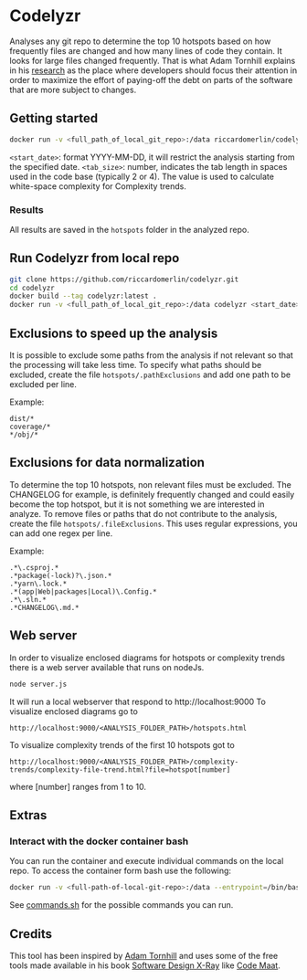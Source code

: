 Codelyzr
===

Analyses any git repo to determine the top 10 hotspots based on how
frequently files are changed and how many lines of code they contain.
It looks for large files changed frequently.
That is what Adam Tornhill explains in his [research](https://codescene.com/hubfs/web_docs/CodeSceneUseCasesAndRoles.pdf)
as the place where developers should focus their attention in order
to maximize the effort of paying-off the debt on parts of
the software that are more subject to changes.

Getting started
---

```bash
docker run -v <full_path_of_local_git_repo>:/data riccardomerlin/codelyzr:latest <start_date> <tab_size>
```

`<start_date>`: format YYYY-MM-DD, it will restrict the
analysis starting from the specified date.
`<tab_size>`: number, indicates the tab length in spaces
used in the code base (typically 2 or 4). The value is used to
calculate white-space complexity for Complexity trends.

### Results

All results are saved in the `hotspots` folder in the analyzed repo.

Run Codelyzr from local repo
---

```bash
git clone https://github.com/riccardomerlin/codelyzr.git
cd codelyzr
docker build --tag codelyzr:latest .
docker run -v <full_path_of_local_git_repo>:/data codelyzr <start_date> <tab_size>
```

Exclusions to speed up the analysis
---

It is possible to exclude some paths from the analysis if not relevant
so that the processing will take less time.
To specify what paths should be excluded, create the 
file `hotspots/.pathExclusions` and add one path to be excluded
per line.

Example:
```
dist/*
coverage/*
*/obj/*
```

Exclusions for data normalization
---

To determine the top 10 hotspots, non relevant files must
be excluded. The CHANGELOG for example, is definitely
frequently changed and could easily become the top hotspot,
but it is not something we are interested in analyze.
To remove files or paths that do not contribute to the analysis,
create the file `hotspots/.fileExclusions`. This
uses regular expressions, you can add one regex per line.

Example:
```
.*\.csproj.*
.*package(-lock)?\.json.*
.*yarn\.lock.*
.*(app|Web|packages|Local)\.Config.*
.*\.sln.*
.*CHANGELOG\.md.*
```

Web server
---

In order to visualize enclosed diagrams for hotspots or complexity trends
there is a web server available that runs on nodeJs.

```bash
node server.js
```

It will run a local webserver that respond to http://localhost:9000
To visualize enclosed diagrams go to
```
http://localhost:9000/<ANALYSIS_FOLDER_PATH>/hotspots.html
```
To visualize complexity trends of the first 10 hotspots got to
```
http://localhost:9000/<ANALYSIS_FOLDER_PATH>/complexity-trends/complexity-file-trend.html?file=hotspot[number]
```
where [number] ranges from 1 to 10.

Extras
---

### Interact with the docker container bash

You can run the container and execute individual commands on the local repo.
To access the container form bash use the following:
```bash
docker run -v <full-path-of-local-git-repo>:/data --entrypoint=/bin/bash -it codelyzr
```
See [commands.sh](commands.sh) for the possible commands you can run.

Credits
---

This tool has been inspired by [Adam Tornhill](https://youtu.be/SdUewLCHWvU)
and uses some of the free tools made available in his book
[Software Design X-Ray](https://pragprog.com/titles/atevol/software-design-x-rays/)
like [Code Maat](https://github.com/adamtornhill/code-maat).
